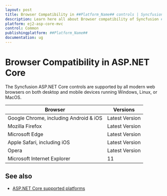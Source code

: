 ```yaml
---
layout: post
title: Browser Compatibility in ##Platform_Name## controls | Syncfusion
description: Learn here all about Browser compatibility of Syncfusion ##Platform_Name## controls in desktop and mobile devices.
platform: ej2-asp-core-mvc
control: Common
publishingplatform: ##Platform_Name##
documentation: ug
---
```


# Browser Compatibility in ASP.NET Core

The Syncfusion ASP.NET Core controls are supported by all modern web browsers on both desktop and mobile devices running Windows, Linux, or MacOS.

|    Browser    |    Versions    |
|--------------|---------------|
|    Google Chrome, including Android & iOS    |    Latest Version  |
|    Mozilla Firefox    |    Latest Version  |
|    Microsoft Edge    |    Latest Version  |
|    Apple Safari, including iOS    |    Latest Version  |
|    Opera    |    Latest Version  |
|    Microsoft Internet Explorer    |    11  |

## See also

* [ASP.NET Core supported platforms](https://learn.microsoft.com/en-us/aspnet/core/blazor/supported-platforms?view=aspnetcore-8.0)
